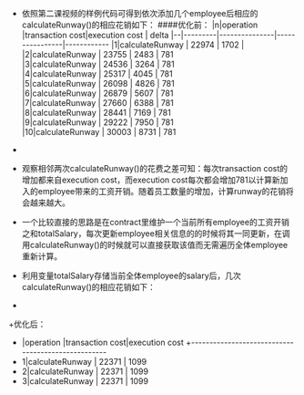 +    依照第二课视频的样例代码可得到依次添加几个employee后相应的calculateRunway()的相应花销如下：
####优化前：
|n|operation |transaction cost|execution cost | delta 
|--|---------|---------------|----------------|------------
|1|calculateRunway |          22974 |          1702 |       
|2|calculateRunway |          23755 |          2483 |  781  
|3|calculateRunway |          24536 |          3264 |  781  
|4|calculateRunway |          25317 |          4045 |  781  
|5|calculateRunway |          26098 |          4826 |  781  
|6|calculateRunway |          26879 |          5607 |  781  
|7|calculateRunway |          27660 |          6388 |  781  
|8|calculateRunway |          28441 |          7169 |  781  
|9|calculateRunway |          29222 |          7950 |  781  
|10|calculateRunway |          30003 |          8731 |  781  
 
 +
 +    观察相邻两次calculateRunway()的花费之差可知：每次transaction cost的增加都来自execution cost，而execution cost每次都会增加781以计算新加入的employee带来的工资开销。随着员工数量的增加，计算runway的花销将会越来越大。
 +    一个比较直接的思路是在contract里维护一个当前所有employee的工资开销之和totalSalary，每次更新employee相关信息的的时候将其一同更新，在调用calculateRunway()的时候就可以直接获取该值而无需遍历全体employee重新计算。
 +    利用变量totalSalary存储当前全体employee的salary后，几次calculateRunway()的相应花销如下：
 +
 +优化后：
 +  |operation       |transaction cost|execution cost
 +---------------------------------------------------
 + 1|calculateRunway |          22371 |          1099
 + 2|calculateRunway |          22371 |          1099
 + 3|calculateRunway |          22371 |          1099

